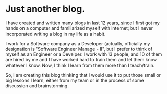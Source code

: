 # Just another blog.

I have created and written many blogs in last 12 years, since I first got my hands on a computer and familiarized myself with internet; but I never incorporated writing a blog in my life as a habit.

I work for a Software company as a Developer (actually, officially my designation is "Software Engineer Manage - II", but I prefer to think of myself as an Engineer or a Develper. I work with 13 people, and 10 of them are hired by me and I have worked hard to train them and let them know whatever I know. Now, I think I learn from them more than I teach/train.

So, I am creating this blog thinking that I would use it to put those small or big lessons I learn, either from my team or in the process of some discussion and brainstorming.
